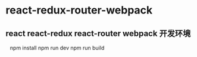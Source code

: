 # react-redux-router-webpack
react react-redux react-router webpack 开发环境
------
    npm install
    npm run dev
    npm run build

